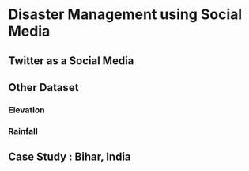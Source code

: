 # Disaster Management using Social Media

## Twitter as a Social Media

## Other Dataset

### Elevation

### Rainfall

## Case Study : Bihar, India
